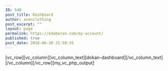 ```yaml
---
ID: 548
post_title: Dashboard
author: asenclothing
post_excerpt: ""
layout: page
permalink: https://edaberan.com/my-account/
published: true
post_date: 2018-06-30 21:50:32
---
```

[vc_row][vc_column][vc_column_text][dokan-dashboard][/vc_column_text][/vc_column][/vc_row][my_vc_php_output]